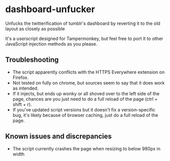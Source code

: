 # dashboard-unfucker
Unfucks the twitterification of tumblr's dashboard by reverting it to the old layout as closely as possible

It's a userscript designed for Tampermonkey, but feel free to port it to other JavaScript injection methods as you please.

## Troubleshooting
- The script apparently conflicts with the HTTPS Everywhere extension on Firefox.
- Not tested on fully on chrome, but sources seem to say that it does work as intended.
- If it injects, but ends up wonky or all shoved over to the left side of the page, chances are you just need to do a full reload of the page (ctrl + shift + r).
- If you've updated script versions but it doesn't fix a version-specific bug, it's likely because of browser caching, just do a full reload of the page.

## Known issues and discrepancies
- The script currently crashes the page when resizing to below 980px in width
